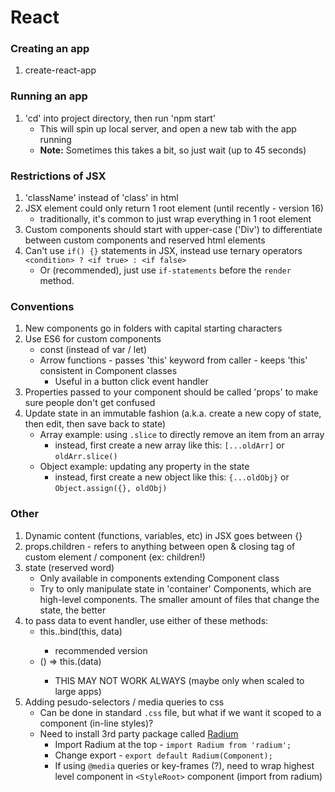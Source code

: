 # React

### Creating an app
1) create-react-app <name-of-new-project>

### Running an app
1) 'cd' into project directory, then run 'npm start'
   - This will spin up local server, and open a new tab with the app running
   - **Note:** Sometimes this takes a bit, so just wait (up to 45 seconds) 

### Restrictions of JSX
1) 'className' instead of 'class' in html
2) JSX element could only return 1 root element (until recently - version 16)
   - traditionally, it's common to just wrap everything in 1 root element
3) Custom components should start with upper-case ('Div') to differentiate between custom components and reserved html elements
4) Can't use `if() {}` statements in JSX, instead use ternary operators `<condition> ? <if true> : <if false>`
   - Or (recommended), just use `if-statements` before the `render` method.

### Conventions
1) New components go in folders with capital starting characters
2) Use ES6 for custom components
   - const (instead of var / let)
   - Arrow functions - passes 'this' keyword from caller - keeps 'this' consistent in Component classes
     - Useful in a button click event handler
3) Properties passed to your component should be called 'props' to make sure people don't get confused
4) Update state in an immutable fashion (a.k.a. create a new copy of state, then edit, then save back to state)
   - Array example: using `.slice` to directly remove an item from an array
     - instead, first create a new array like this: `[...oldArr]` or `oldArr.slice()`
   - Object example: updating any property in the state
     - instead, first create a new object like this: `{...oldObj}` or `Object.assign({}, oldObj)`

### Other
1) Dynamic content (functions, variables, etc) in JSX goes between {}
2) props.children - refers to anything between open & closing tag of custom element / component (ex: <Person>children!</Person>)
3) state (reserved word)
   - Only available in components extending Component class
   - Try to only manipulate state in 'container' Components, which are high-level components. The smaller amount of files that change the state, the better
4) to pass data to event handler, use either of these methods:
   - this.<function-name>.bind(this, data)
     - recommended version
   - () => this.<function-name>(data)
     - THIS MAY NOT WORK ALWAYS (maybe only when scaled to large apps)
5) Adding pesudo-selectors / media queries to css
   - Can be done in standard `.css` file, but what if we want it scoped to a component (in-line styles)?
   - Need to install 3rd party package called [Radium](https://www.npmjs.com/package/radium)
     - Import Radium at the top - `import Radium from 'radium';`
     - Change export - `export default Radium(Component);`
     - If using `@media` queries or key-frames (?), need to wrap highest level component in `<StyleRoot>` component (import from radium)
